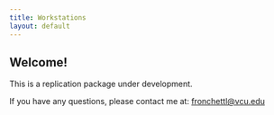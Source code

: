 ```yaml
---
title: Workstations
layout: default
---
```

## Welcome!
This is a replication package under development.

If you have any questions, please contact me at: fronchettl@vcu.edu
